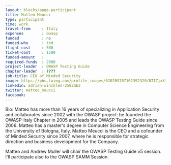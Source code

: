 ```yaml
---
layout: blocks/page-participant
title: Matteo Meucci
type: participant
time: work
travel-from     : Italy
expenses        : owasp
funded          : no
funded-who      : tbd
flight-cost     : 500
ticket-cost     : 1500
funded-amount   :
required-funds  : 2000
project-leader  : OWASP Testing Guide
chapter-leader  : ????
job-title: CEO of Minded Security
image: https://pbs.twimg.com/profile_images/620209707102392320/NTIZjxXt.jpg
linkedin: adrian-winckles-2582ab3
twitter: matteo_meucci
facebook:
---
```


Bio: Matteo has more than 16 years of specializing in Application Security and collaborates since 2002 with the OWASP project:
he founded the OWASP-Italy Chapter in 2005 and leads the OWASP Testing Guide since 2006. 
Matteo has a master's degree in Computer Science Engineering from the University of Bologna, Italy.
Matteo Meucci is the CEO and a cofounder of Minded Security since 2007, where he is responsible for strategic direction
and business development for the Company. 

Matteo and Andrew Muller will chair the OWASP Testing Guide v5 session.
I'll participate also to the OWASP SAMM Session.

